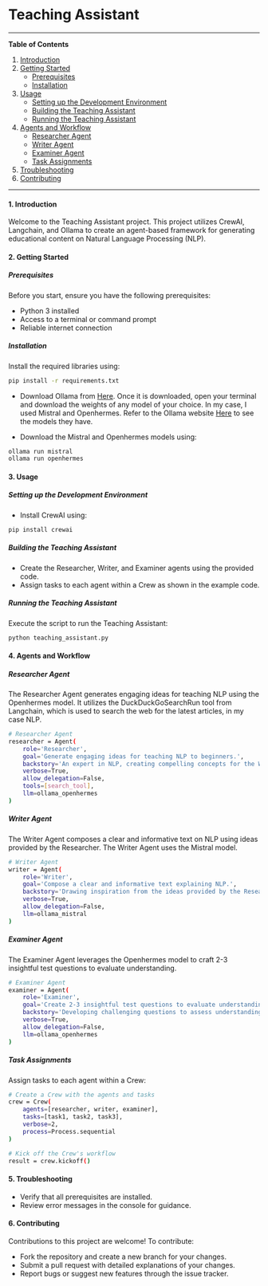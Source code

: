 # Teaching Assistant

---

**Table of Contents**

1. [Introduction](#1-introduction)
2. [Getting Started](#2-getting-started)
    - [Prerequisites](#prerequisites)
    - [Installation](#installation)
3. [Usage](#3-usage)
    - [Setting up the Development Environment](#setting-up-the-development-environment)
    - [Building the Teaching Assistant](#building-the-teaching-assistant)
    - [Running the Teaching Assistant](#running-the-teaching-assistant)
4. [Agents and Workflow](#4-agents-and-workflow)
    - [Researcher Agent](#researcher-agent)
    - [Writer Agent](#writer-agent)
    - [Examiner Agent](#examiner-agent)
    - [Task Assignments](#task-assignments)
5. [Troubleshooting](#5-troubleshooting)
6. [Contributing](#6-contributing)

---

#### 1. Introduction

Welcome to the Teaching Assistant project. This project utilizes CrewAI, Langchain, and Ollama to create an agent-based framework for generating educational content on Natural Language Processing (NLP).

#### 2. Getting Started

##### Prerequisites

Before you start, ensure you have the following prerequisites:

- Python 3 installed
- Access to a terminal or command prompt
- Reliable internet connection

##### Installation

Install the required libraries using:

```bash
pip install -r requirements.txt
```

- Download Ollama from [Here](https://ollama.ai/download). Once it is downloaded, open your terminal and download the weights of any model of your choice. In my case, I used Mistral and Openhermes. Refer to the Ollama website [Here](https://ollama.ai/library) to see the models they have.

- Download the Mistral and Openhermes models using:

```bash
ollama run mistral
ollama run openhermes
```

#### 3. Usage

##### Setting up the Development Environment

- Install CrewAI using:

```bash
pip install crewai
```

##### Building the Teaching Assistant

- Create the Researcher, Writer, and Examiner agents using the provided code.
- Assign tasks to each agent within a Crew as shown in the example code.

##### Running the Teaching Assistant

Execute the script to run the Teaching Assistant:

```bash
python teaching_assistant.py
```

#### 4. Agents and Workflow

##### Researcher Agent

The Researcher Agent generates engaging ideas for teaching NLP using the Openhermes model. It utilizes the DuckDuckGoSearchRun tool from Langchain, which is used to search the web for the latest articles, in my case NLP.

```bash
# Researcher Agent
researcher = Agent(
    role='Researcher',
    goal='Generate engaging ideas for teaching NLP to beginners.',
    backstory='An expert in NLP, creating compelling concepts for the Writer Agent.',
    verbose=True,
    allow_delegation=False,
    tools=[search_tool],
    llm=ollama_openhermes
)
```

##### Writer Agent

The Writer Agent composes a clear and informative text on NLP using ideas provided by the Researcher. The Writer Agent uses the Mistral model.

```bash
# Writer Agent
writer = Agent(
    role='Writer',
    goal='Compose a clear and informative text explaining NLP.',
    backstory='Drawing inspiration from the ideas provided by the Researcher.',
    verbose=True,
    allow_delegation=False,
    llm=ollama_mistral
)
```

##### Examiner Agent

The Examiner Agent leverages the Openhermes model to craft 2-3 insightful test questions to evaluate understanding.

```bash
# Examiner Agent
examiner = Agent(
    role='Examiner',
    goal='Create 2-3 insightful test questions to evaluate understanding.',
    backstory='Developing challenging questions to assess understanding.',
    verbose=True,
    allow_delegation=False,
    llm=ollama_openhermes
)
```

##### Task Assignments

Assign tasks to each agent within a Crew:

```bash
# Create a Crew with the agents and tasks
crew = Crew(
    agents=[researcher, writer, examiner],
    tasks=[task1, task2, task3],
    verbose=2,
    process=Process.sequential
)

# Kick off the Crew's workflow
result = crew.kickoff()
```

#### 5. Troubleshooting

- Verify that all prerequisites are installed.
- Review error messages in the console for guidance.

#### 6. Contributing

Contributions to this project are welcome! To contribute:

- Fork the repository and create a new branch for your changes.
- Submit a pull request with detailed explanations of your changes.
- Report bugs or suggest new features through the issue tracker.
```
